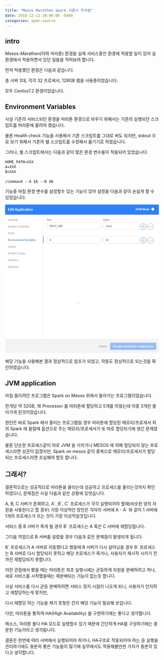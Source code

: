 ```yaml
---
title: "Mesos Marathon Spark 사용시 주의점"
date: 2018-12-11 10:00:00 -0400
categories: open-source
---
```


## intro
Mesos-Marathon(이하 마라톤) 환경을 실제 서비스중인 환경에 적용할 일이 있어 실 환경에서 적용하면서 있던 일들을 적어보려 합니다.

먼저 적용했던 환경은 다음과 같습니다. 

총 서버 3대, 각각 32 프로세서, 128GB 램을 사용중이었습니다.

모두 Centos7.2 환경이었습니다.

## Environment Variables
사실 기존의 서비스되던 환경을 마라톤 환경으로 바꾸기 위해서는 기존의 실행되던 스크립트를 마라톤에 올려야 했습니다.

물론 Health check 기능을 사용해서 기존 스크립트를 그대로 써도 되지만, stdout 으로 보기 위해서 기존의 쉘 스크립트를 수정해서 옮기기로 하였습니다.

그러나, 쉘 스크립트에서는 다음과 같이 많은 환경 변수들이 적용되어 있었습니다.

```shell
HOME_PATH=XXX
A=XXX
B=XXX

/command --A $A --B $B
```

기능중 마침 환경 변수를 설정할수 있는 기능이 있어 설정을 다음과 같이 손쉽게 할 수 있었습니다.

![no_support_completion](/assets/img/marathon_variable.JPG)

해당 기능을 사용해본 결과 정상적으로 참조가 되었고, 작동도 정상적으로 되는것을 확인하였습니다.


## JVM application
마침 올리려던 프로그램은 Spark on Mesos 위에서 돌아가는 프로그램이었습니다.

한개당 약 32GB, 16 Processor 를 마라톤에 할당하고 5개를 띄웠는데 이중 3개만 돌아가게 된것이었습니다.

원인은 바로 Spark 에서 올리는 프로그램일 경우 마라톤에 할당된 메모리/프로세서 외의 Spark 에 올릴때 옵션으로 주는 메모리/프로세서가 또 따로 할당되기에 생긴 문제였습니다.

물론 단순한 프로세스같이 따로 JVM 을 거치거나 MESOS 에 의해 할당되지 않는 프로세스라면 상관이 없겠지만, Spark on mesos 같이 중복으로 메모리/프로세서가 할당되는 프로세스라면 조심해야 할듯 합니다.

## 그래서?
결론적으로는 성공적으로 마라톤을 올리는데 성공하고 프로세스를 올리는것까지 확인하였으나, 문제점은 사실 다음과 같은 상황에 있엇습니다.

A, B, C 서버가 존재하고, A\`, B\`, C\` 프로세스가 각각 실행되어야 할때(비슷한 양의 자원을 사용한다고 할 경우) 가장 이상적인 방안은 각자의 서버에 A - A\` 와 같이 1 서버에 1개의 프로세스가 뜨는 것이 가장 이상적일것입니다.

서비스 중 B 서버가 죽게 될 경우 B\` 프로세스는 A 혹은 C 서버에 재할당됩니다.

그다음 작업으로 B 서버를 살렸을 경우 다음과 같은 문제점이 발생되게 됩니다.

B\` 프로세스가 A 서버로 이동했다고 했을때 B 서버가 다시 살아났을 경우 B\` 프로세스는 B 서버로 다시 할당되지 못하고 해당 프로세스가 죽거나, 사용자가 재시작 시키기 전까진 재할당되지 못합니다.

이런 관점에서 봤을 때는 마라톤은 최초 실행시에는 균등하게 자원을 분배하려고 하나, 새로 서비스를 시작했을때는 재분배되는 기능이 없는듯 합니다.

사실 서비스를 다시 균등 분배하려면 서비스 정지 시점이 나오게 되니, 사용자가 인지하고 재할당하는게 맞지만,

다시 재할당 하는 기능을 제가 못찾은 건지 해당 기능이 필요해 보입니다.

다만, 마라톤을 통하여 HA(High Availability) 를 구현하기에는 좋다고 생각합니다.

메소스, 마라톤 둘다 HA 모드로 실행할수 있기 때문에 간단하게 HA를 구성하기에는 충분한 기능이라고 생각됩니다.

결론은 한번에 여러 서버에서 실행되어야 하거나, HA구조로 작동되어야 하는 등 실행을 관리하기에도 충분히 좋은 기능들이 많기에 실무에서도 적용해볼만한 가치가 충분히 있다고 생각합니다.
